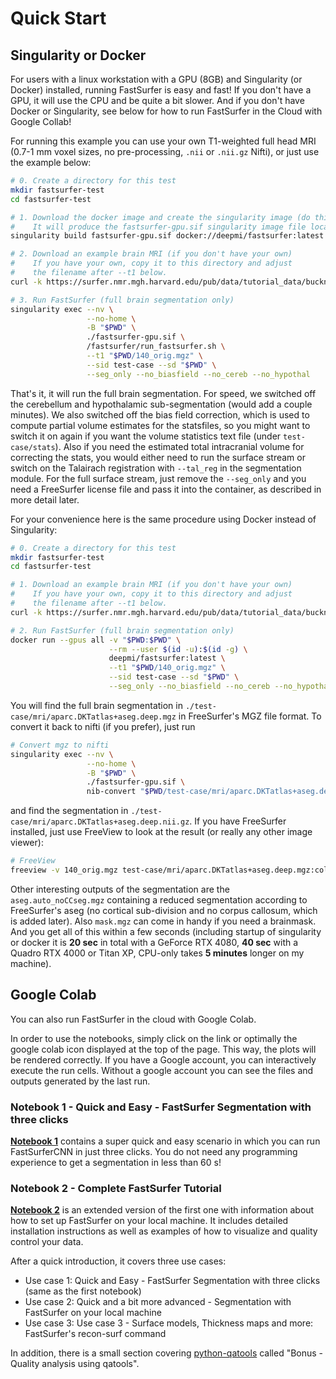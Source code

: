 # Quick Start

## Singularity or Docker

For users with a linux workstation with a GPU (8GB) and Singularity (or Docker) installed, running FastSurfer is easy and fast!
If you don't have a GPU, it will use the CPU and be quite a bit slower. And if you don't have Docker or Singularity, see below for how to run FastSurfer in the Cloud with Google Collab!

For running this example you can use your own T1-weighted full head MRI (0.7-1 mm voxel sizes, no pre-processing, ```.nii``` or ```.nii.gz``` Nifti), or just use the example below:

```bash
# 0. Create a directory for this test
mkdir fastsurfer-test
cd fastsurfer-test

# 1. Download the docker image and create the singularity image (do this only the first time)
#    It will produce the fastsurfer-gpu.sif singularity image file locally
singularity build fastsurfer-gpu.sif docker://deepmi/fastsurfer:latest

# 2. Download an example brain MRI (if you don't have your own)
#    If you have your own, copy it to this directory and adjust 
#    the filename after --t1 below.
curl -k https://surfer.nmr.mgh.harvard.edu/pub/data/tutorial_data/buckner_data/tutorial_subjs/140/mri/orig.mgz -o "./140_orig.mgz"

# 3. Run FastSurfer (full brain segmentation only)
singularity exec --nv \
                 --no-home \
                 -B "$PWD" \
                 ./fastsurfer-gpu.sif \
                 /fastsurfer/run_fastsurfer.sh \
                 --t1 "$PWD/140_orig.mgz" \
                 --sid test-case --sd "$PWD" \
                 --seg_only --no_biasfield --no_cereb --no_hypothal
```

That's it, it will run the full brain segmentation. For speed, we switched off the cerebellum and hypothalamic sub-segmentation (would add a couple minutes). 
We also switched off the bias field correction, which is used to compute partial volume estimates for the statsfiles, so you might want to switch it on again if you want the volume statistics text file (under ```test-case/stats```).
Also if you need the estimated total intracranial volume for correcting the stats, you would either need to run the surface stream or switch on the Talairach registration with 
```--tal_reg``` in the segmentation module. For the full surface stream, just remove the ```--seg_only``` and you need a FreeSurfer license file and pass it into the container, as described in more detail later.

For your convenience here is the same procedure using Docker instead of Singularity:

```bash
# 0. Create a directory for this test
mkdir fastsurfer-test
cd fastsurfer-test

# 1. Download an example brain MRI (if you don't have your own)
#    If you have your own, copy it to this directory and adjust 
#    the filename after --t1 below.
curl -k https://surfer.nmr.mgh.harvard.edu/pub/data/tutorial_data/buckner_data/tutorial_subjs/140/mri/orig.mgz -o "./140_orig.mgz"

# 2. Run FastSurfer (full brain segmentation only)
docker run --gpus all -v "$PWD:$PWD" \
                      --rm --user $(id -u):$(id -g) \
                      deepmi/fastsurfer:latest \
                      --t1 "$PWD/140_orig.mgz" \
                      --sid test-case --sd "$PWD" \
                      --seg_only --no_biasfield --no_cereb --no_hypothal
```

You will find the full brain segmentation in ```./test-case/mri/aparc.DKTatlas+aseg.deep.mgz``` in FreeSurfer's MGZ file format. To convert it back to nifti (if you prefer), just run

```bash
# Convert mgz to nifti
singularity exec --nv \
                 --no-home \
                 -B "$PWD" \
                 ./fastsurfer-gpu.sif \
                 nib-convert "$PWD/test-case/mri/aparc.DKTatlas+aseg.deep.mgz" "$PWD/test-case/mri/aparc.DKTatlas+aseg.deep.nii.gz"
```

and find the segmentation in ```./test-case/mri/aparc.DKTatlas+aseg.deep.nii.gz```. If you have FreeSurfer installed, just use FreeView to look at the result (or really any other image viewer):

```bash
# FreeView
freeview -v 140_orig.mgz test-case/mri/aparc.DKTatlas+aseg.deep.mgz:colormap=lut:opacity=0.2
```

Other interesting outputs of the segmentation are the ```aseg.auto_noCCseg.mgz``` containing a reduced segmentation according to FreeSurfer's aseg (no cortical sub-division and no corpus callosum, which is added later). Also ```mask.mgz``` can come in handy if you need a brainmask. And you get all of this within a few seconds (including startup of singularity or docker it is **20 sec** in total with a GeForce RTX 4080, **40 sec** with a Quadro RTX 4000 or Titan XP, CPU-only takes **5 minutes** longer on my machine).

## Google Colab

You can also run FastSurfer in the cloud with Google Colab.

In order to use the notebooks, simply click on the link or optimally the google colab icon displayed at the top of the page. This way, the plots will be rendered correctly. If you have a Google account, you can interactively execute the run cells. Without a google account you can see the files and outputs generated by the last run.

### Notebook 1 - Quick and Easy - FastSurfer Segmentation with three clicks
__[Notebook 1](https://colab.research.google.com/github/Deep-MI/FastSurfer/blob/stable/Tutorial/Tutorial_FastSurferCNN_QuickSeg.ipynb)__ contains a super quick and easy scenario in which you can run FastSurferCNN in just three clicks. You do not need any programming experience to get a segmentation in less than 60 s!

### Notebook 2 - Complete FastSurfer Tutorial
__[Notebook 2](https://colab.research.google.com/github/Deep-MI/FastSurfer/blob/stable/Tutorial/Complete_FastSurfer_Tutorial.ipynb)__ is an extended version of the first one with information about how to set up FastSurfer on your local machine. It includes detailed installation instructions as well as examples of how to visualize and quality control your data.

After a quick introduction, it covers three use cases:
- Use case 1: Quick and Easy - FastSurfer Segmentation with three clicks (same as the first notebook)
- Use case 2: Quick and a bit more advanced - Segmentation with FastSurfer on your local machine
- Use case 3: Use case 3 - Surface models, Thickness maps and more: FastSurfer's recon-surf command

In addition, there is a small section covering [python-qatools](https://github.com/Deep-MI/qatools-python) called "Bonus - Quality analysis using qatools". 



